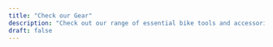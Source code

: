 ```yaml
---
title: "Check our Gear"
description: "Check out our range of essential bike tools and accessories. From precise chain lubrication to customized mirror blanking plates, we've got everything you need to keep your bike in top condition and reflect your style."
draft: false
---
```

